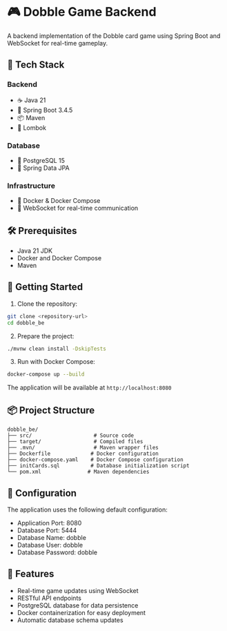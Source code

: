 # 🎮 Dobble Game Backend

A backend implementation of the Dobble card game using Spring Boot and WebSocket for real-time gameplay.

## 🚀 Tech Stack

### Backend

- ☕ Java 21
- 🍃 Spring Boot 3.4.5
- 📦 Maven
- 🎯 Lombok

### Database

- 🐘 PostgreSQL 15
- 🔄 Spring Data JPA

### Infrastructure

- 🐳 Docker & Docker Compose
- 🔌 WebSocket for real-time communication

## 🛠️ Prerequisites

- Java 21 JDK
- Docker and Docker Compose
- Maven

## 🚀 Getting Started

1. Clone the repository:

```bash
git clone <repository-url>
cd dobble_be
```

2. Prepare the project:

```bash
./mvnw clean install -DskipTests
```

3. Run with Docker Compose:

```bash
docker-compose up --build
```

The application will be available at `http://localhost:8080`

## 📦 Project Structure

```
dobble_be/
├── src/                    # Source code
├── target/                 # Compiled files
├── .mvn/                   # Maven wrapper files
├── Dockerfile             # Docker configuration
├── docker-compose.yaml    # Docker Compose configuration
├── initCards.sql          # Database initialization script
└── pom.xml               # Maven dependencies
```

## 🔧 Configuration

The application uses the following default configuration:

- Application Port: 8080
- Database Port: 5444
- Database Name: dobble
- Database User: dobble
- Database Password: dobble

## 🎯 Features

- Real-time game updates using WebSocket
- RESTful API endpoints
- PostgreSQL database for data persistence
- Docker containerization for easy deployment
- Automatic database schema updates
